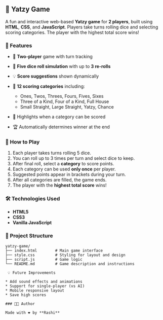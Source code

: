 
## 🎲 Yatzy Game

A fun and interactive web-based **Yatzy game** for **2 players**, built using **HTML**, **CSS**, and **JavaScript**. Players take turns rolling dice and selecting scoring categories. The player with the highest total score wins!

### 📌 Features

* 🎯 **Two-player** game with turn tracking
* 🎲 **Five dice roll simulation** with up to **3 re-rolls**
* 💡 **Score suggestions** shown dynamically
* 🧠 **12 scoring categories** including:

  * Ones, Twos, Threes, Fours, Fives, Sixes
  * Three of a Kind, Four of a Kind, Full House
  * Small Straight, Large Straight, Yatzy, Chance
* 🎉 Highlights when a category can be scored
* 🏆 Automatically determines winner at the end

### 🚀 How to Play

1. Each player takes turns rolling 5 dice.
2. You can roll up to 3 times per turn and select dice to keep.
3. After final roll, select a **category** to score points.
4. Each category can be used **only once** per player.
5. Suggested points appear in brackets during your turn.
6. After all categories are filled, the game ends.
7. The player with the **highest total score** wins!

### 🛠️ Technologies Used

* **HTML5**
* **CSS3**
* **Vanilla JavaScript**

### 📁 Project Structure

```plaintext
yatzy-game/
├── index.html        # Main game interface
├── style.css         # Styling for layout and design
├── script.js         # Game logic
└── README.md         # Game description and instructions

 💡 Future Improvements

* Add sound effects and animations
* Support for single-player (vs AI)
* Mobile responsive layout
* Save high scores

### 🧑‍💻 Author

Made with ❤️ by **Rashi**

